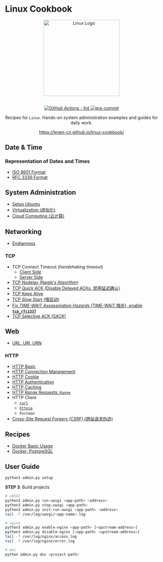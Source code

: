 # Linux Cookbook

<section align="center">
  <img src="https://leven-cn.github.io/linux-cookbook/imgs/linux-logo.svg"
    alt="Linux Logo" width="250" height="250" style="text-align:center;" title="Linux Logo">
  <br><br>
  <p>
    <a href="https://github.com/leven-cn/linux-cookbook/actions/workflows/lint.yml">
      <img src="https://github.com/leven-cn/linux-cookbook/actions/workflows/lint.yml/badge.svg"
      alt="GitHub Actions - lint" style="max-width:100%;">
    </a>
    <a href="https://github.com/pre-commit/pre-commit">
      <img src="https://img.shields.io/badge/pre--commit-enabled-brightgreen?logo=pre-commit&logoColor=white"
      alt="pre-commit" style="max-width:100%;">
    </a>
  </p>
  <p>Recipes for <code>Linux</code>.
  Hands-on system administration examples and guides for daily work.</p>
  <p><a href="https://leven-cn.github.io/linux-cookbook/">https://leven-cn.github.io/linux-cookbook/</a></p>
</section>

<!-- markdownlint-disable line-length -->

## Date & Time

### Representation of Dates and Times

- [ISO 8601 Format](https://leven-cn.github.io/linux-cookbook/cookbook/time/fmt_iso_8601)
- [RFC 3339 Format](https://leven-cn.github.io/linux-cookbook/cookbook/time/fmt_rfc_3339)

## System Administration

- [Setup Ubuntu](https://leven-cn.github.io/linux-cookbook/cookbook/sys/ubuntu_setup)
- [Virtualization (虚拟化)](https://leven-cn.github.io/linux-cookbook/cookbook/sys/virtualization)
- [Cloud Computing (云计算)](https://leven-cn.github.io/linux-cookbook/cookbook/sys/cloud_computing)

## Networking

- [Endianness](https://leven-cn.github.io/linux-cookbook/cookbook/net/endianness)

### TCP

- TCP Connect Timeout (*handshaking timeout*)
  - [Client Side](https://leven-cn.github.io/linux-cookbook/cookbook/net/tcp_connect_timeout_client)
  - [Server Side](https://leven-cn.github.io/linux-cookbook/cookbook/net/tcp_connect_timeout_server)
- [TCP Nodelay (Nagle's Algorithm)](https://leven-cn.github.io/linux-cookbook/cookbook/net/tcp_nodelay)
- [TCP Quick ACK (Disable Delayed ACKs, 禁用延迟确认)](https://leven-cn.github.io/linux-cookbook/cookbook/net/tcp_quickack)
- [TCP Keep Alive](https://leven-cn.github.io/linux-cookbook/cookbook/net/tcp_keepalive)
- [TCP Slow Start (慢启动)](https://leven-cn.github.io/linux-cookbook/cookbook/net/tcp_slowstart)
- [Fix *TIME-WAIT Assassination Hazards* (TIME-WAIT 暗杀), enable **`tcp_rfc1337`**](https://leven-cn.github.io/linux-cookbook/cookbook/net/tcp_rfc1337)
- [TCP Selective ACK (SACK)](https://leven-cn.github.io/linux-cookbook/cookbook/net/tcp_sack)

## Web

- [URL, URI, URN](https://leven-cn.github.io/linux-cookbook/cookbook/web/uri_url_urn)

### HTTP

- [HTTP Basic](https://leven-cn.github.io/linux-cookbook/cookbook/web/http_basic)
- [HTTP Connection Management](https://leven-cn.github.io/linux-cookbook/cookbook/web/http_connection)
- [HTTP Cookie](https://leven-cn.github.io/linux-cookbook/cookbook/web/http_cookie)
- [HTTP Authentication](https://leven-cn.github.io/linux-cookbook/cookbook/web/http_authentication)
- [HTTP Caching](https://leven-cn.github.io/linux-cookbook/cookbook/web/http_caching)
- [HTTP Range Requests: `Range`](https://leven-cn.github.io/linux-cookbook/cookbook/web/http_range)
- HTTP Client
  - [`curl`](https://leven-cn.github.io/linux-cookbook/cookbook/web/curl)
  - [`httpie`](https://leven-cn.github.io/linux-cookbook/cookbook/web/httpie)
  - `Postman`
- [Cross-Site Request Forgery (CSRF) (跨站请求伪造)](https://leven-cn.github.io/linux-cookbook/cookbook/web/csrf)

## Recipes

- [Docker Basic Usage](https://leven-cn.github.io/linux-cookbook/recipes/docker_basic)
- [Docker: PostgreSQL](https://leven-cn.github.io/linux-cookbook/recipes/docker_postgresql)

<!-- markdownlint-enable line-length -->

## User Guide

```bash
python3 admin.py setup
```

**STEP 3**: Build projects

```bash
# uWSGI
python3 admin.py run-uwsgi <app-path> <address>
python3 admin.py stop-uwsgi <app-path>
python3 admin.py init-run-uwsgi <app-path> <address>
tail -f /var/log/uwsgi/<app-name>.log

# nginx
python3 admin.py enable-nginx <app-path> [<upstream-address>]
python3 admin.py disable-nginx [<app-path> <upstream-address>]
tail -f /var/log/nginx/access.log
tail -f /var/log/nginx/error.log

# doc
python admin.py doc <project-path>
```
